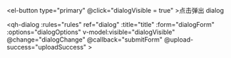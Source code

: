 <el-button type="primary" @click="dialogVisible = true" >点击弹出 dialog</el-button>

<qh-dialog
    :rules="rules"
    ref="dialog"
    :title="title"
    :form="dialogForm"
    :options="dialogOptions"
    v-model:visible="dialogVisible"
    @change="dialogChange"
    @callback="submitForm"
    @upload-success="uploadSuccess" >
</qh-dialog>

<script setup lang="ts">
  import { reactive, ref } from "vue";

  let dialogVisible = ref(false);

    const dialogOptions = reactive([
    {
      prop: "name",
      label: "图片",
      type: "upload",
      hide: false,
      span: 24,
      remote: true,
      attrs: {
        action: "https://run.mocky.io/v3/9d059bf9-4660-45f2-925d-ce80ad6c4d15",
      },
      options: [
        { label: "姓名", value: "lx", children: [{ label: "1", value: "2" }] },
      ],
    },
    {
      prop: "alarmType",
      label: "报警类型",
      type: "datetime",
      remote: true,
    },
    {
      prop: "regionId",
      label: "管理区域",
      type: "cascader",
      clearable: true,
      options: [],
      props: {
        expandTrigger: "hover",
        value: "id",
        label: "title",
        emitPath: false,
      },
    },
    {
      prop: "address",
      label: "地址",
      type: "text",
    },
    {
      prop: "parkingSpaceCount",
      label: "总车位数",
      type: "number",
    },
    {
      prop: "remainingCount",
      label: "剩余车位数",
      type: "number",
      controls: true,
    },
    {
      prop: "remark",
      label: "备注",
      type: "textarea",
      span: 12,
    },
    {
      prop: "ruleId",
      label: "临时停车收费规则",
      span: 13,
      type: "select",
      options: [],
    },
    {
      prop: "chargeRemark",
      label: "收费规则备注",
      disabled: true,
      span: 13,
      type: "textarea",
    },
    {
      prop: "isMonthlyCardUsed",
      type: "radio",
      label: "是否启用月卡",
      span: 13,
      options: [
        { label: "是", value: true },
        { label: "否", value: false },
      ],
    },
    {
      prop: "monthlyCardList",
      label: "选择月卡",
      multiple: true,
      hide: false,
      span: 12,
      type: "select",
      options: [],
    },
  ]);

  const rules = {
    alarmType: [
      {
        required: true,
        message: "不能为空",
        trigger: ["change", "blur"],
      },
    ],
    address: [
      {
        required: true,
        message: "不能为空",
        trigger: ["change", "blur"],
      },
    ],
    remark: [
      {
        required: true,
        message: "不能为空",
        trigger: ["change", "blur"],
      },
    ],
  };

    const dialogForm = reactive<any>({});

    const dialogChange = (e)=>{}
    const uploadSuccess = (e)=>{
    }
    const submitForm = ()=>{
        console.log(dialogForm)
    }

</script>

